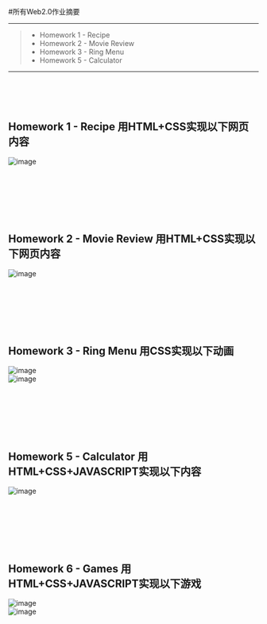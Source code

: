 #所有Web2.0作业摘要

------

> * Homework 1 - Recipe
> * Homework 2 - Movie Review
> * Homework 3 - Ring Menu
> * Homework 5 - Calculator

------
<br><br><br>
## Homework 1 - Recipe 用HTML+CSS实现以下网页内容<br>
![image](https://github.com/luguanxing/Web-Projects/blob/master/Web2.0-homework/pictures/week01.png?raw=true)<br>
<br><br><br><br><br><br>
## Homework 2 - Movie Review 用HTML+CSS实现以下网页内容<br>
![image](https://github.com/luguanxing/Web-Projects/blob/master/Web2.0-homework/pictures/week02.png?raw=true)<br>
<br><br><br><br><br><br>
## Homework 3 - Ring Menu 用CSS实现以下动画<br>
![image](https://github.com/luguanxing/Web-Projects/blob/master/Web2.0-homework/pictures/week03_1.png?raw=true)<br>
![image](https://github.com/luguanxing/Web-Projects/blob/master/Web2.0-homework/pictures/week03_2.png?raw=true)<br>
<br><br><br><br><br><br>
## Homework 5 - Calculator 用HTML+CSS+JAVASCRIPT实现以下内容<br>
![image](https://github.com/luguanxing/Web-Projects/blob/master/Web2.0-homework/pictures/week05.png?raw=true)<br>
<br><br><br><br><br><br>
## Homework 6 - Games 用HTML+CSS+JAVASCRIPT实现以下游戏<br>
![image](https://github.com/luguanxing/Web-Projects/blob/master/Web2.0-homework/pictures/week06_1.png?raw=true)<br>
![image](https://github.com/luguanxing/Web-Projects/blob/master/Web2.0-homework/pictures/week06_2.png?raw=true)<br>
